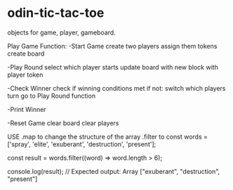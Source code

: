 # odin-tic-tac-toe

objects for game, player, gameboard.


Play Game Function:
-Start Game
create two players
assign them tokens
create board

-Play Round
select which player starts
update board with new block with player token

-Check Winner
check if winning conditions met
if not:
switch which players turn
go to Play Round function

-Print Winner

-Reset Game
clear board
clear players


USE
.map to change the structure of the array
.filter to
const words = ['spray', 'elite', 'exuberant', 'destruction', 'present'];

const result = words.filter((word) => word.length > 6);

console.log(result);
// Expected output: Array ["exuberant", "destruction", "present"]


